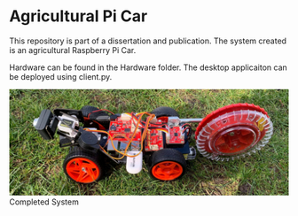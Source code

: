 # Agricultural Pi Car
This repository is part of a dissertation and publication. The system created is an agricultural Raspberry Pi Car.

Hardware can be found in the Hardware folder. The desktop applicaiton can be deployed using client.py. 






![GitHub Logo](/images/RobotonGrass1.jpg)
Completed System 
